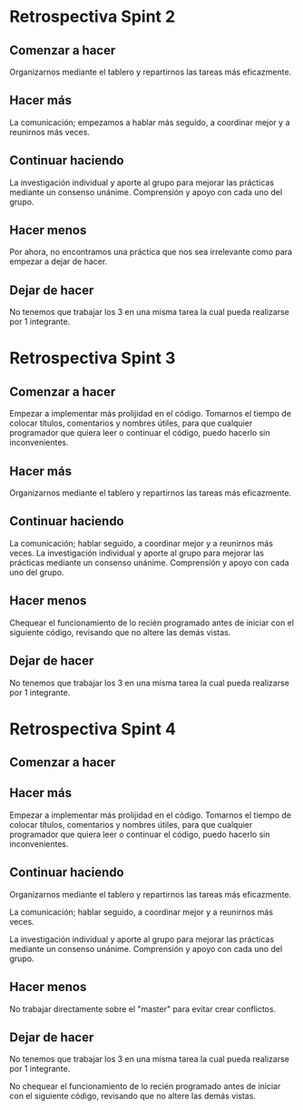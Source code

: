 # Retrospectiva Spint 2

## Comenzar a hacer

Organizarnos mediante el tablero y repartirnos las tareas más eficazmente.

## Hacer más

La comunicación; empezamos a hablar más seguido, a coordinar mejor y a reunirnos más veces.

## Continuar haciendo

La investigación individual y aporte al grupo para mejorar las prácticas mediante un consenso unánime. 
Comprensión y apoyo con cada uno del grupo.

## Hacer menos

Por ahora, no encontramos una práctica que nos sea irrelevante como para empezar a dejar de hacer.

## Dejar de hacer

No tenemos que trabajar los 3 en una misma tarea la cual pueda realizarse por 1 integrante.


# Retrospectiva Spint 3

## Comenzar a hacer

Empezar a implementar más prolijidad en el código.
Tomarnos el tiempo de colocar títulos, comentarios y nombres útiles, para que cualquier programador que quiera leer o continuar el código, puedo hacerlo sin inconvenientes.


## Hacer más

Organizarnos mediante el tablero y repartirnos las tareas más eficazmente.

## Continuar haciendo

La comunicación; hablar seguido, a coordinar mejor y a reunirnos más veces.
La investigación individual y aporte al grupo para mejorar las prácticas mediante un consenso unánime. 
Comprensión y apoyo con cada uno del grupo.

## Hacer menos

Chequear el funcionamiento de lo recién programado antes de iniciar con el siguiente código, revisando que no altere las demás vistas.

## Dejar de hacer

No tenemos que trabajar los 3 en una misma tarea la cual pueda realizarse por 1 integrante.

# Retrospectiva Spint 4

## Comenzar a hacer





## Hacer más

Empezar a implementar más prolijidad en el código.
Tomarnos el tiempo de colocar títulos, comentarios y nombres útiles, para que cualquier programador que quiera leer o continuar el código, puedo hacerlo sin inconvenientes.



## Continuar haciendo

Organizarnos mediante el tablero y repartirnos las tareas más eficazmente.

La comunicación; hablar seguido, a coordinar mejor y a reunirnos más veces.

La investigación individual y aporte al grupo para mejorar las prácticas mediante un consenso unánime. 
Comprensión y apoyo con cada uno del grupo.

## Hacer menos

No trabajar directamente sobre el "master" para evitar crear conflictos. 


## Dejar de hacer

No tenemos que trabajar los 3 en una misma tarea la cual pueda realizarse por 1 integrante.

No chequear el funcionamiento de lo recién programado antes de iniciar con el siguiente código, revisando que no altere las demás vistas.










